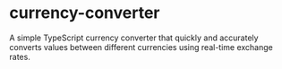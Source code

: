 # currency-converter
A simple TypeScript currency converter that quickly and accurately converts values between different currencies using real-time exchange rates.
